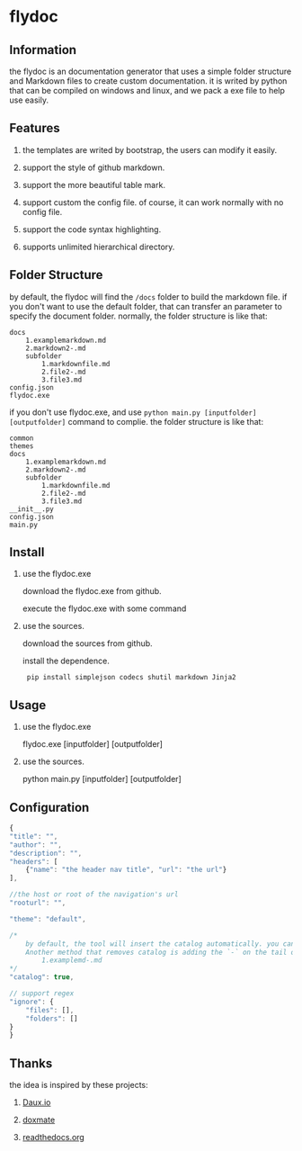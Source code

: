 # flydoc

## Information

the flydoc is an documentation generator that uses a simple folder structure and Markdown files to create custom documentation. it is writed by python that can be compiled on windows and linux, and we pack a exe file to help use easily.

## Features

1. the templates are writed by bootstrap, the users can modify it easily.

2. support the style of github markdown.

3. support the more beautiful table mark.

4. support custom the config file. of course, it can work normally with no config file.

5. support the code syntax highlighting.

6. supports unlimited hierarchical directory.

## Folder Structure

by default, the flydoc will find the `/docs` folder to build the markdown file. if you don't want to use the default folder, that can transfer an parameter to specify the document folder. normally, the folder structure is like that:

    docs
        1.examplemarkdown.md
        2.markdown2-.md
        subfolder
            1.markdownfile.md
            2.file2-.md
            3.file3.md
    config.json
    flydoc.exe


if you don't use flydoc.exe, and use `python main.py [inputfolder] [outputfolder]` command to complie. the folder structure is like that:

    common
    themes
    docs
        1.examplemarkdown.md
        2.markdown2-.md
        subfolder
            1.markdownfile.md
            2.file2-.md
            3.file3.md
    __init__.py
    config.json
    main.py

## Install

1. use the flydoc.exe

    download the flydoc.exe from  github.

    execute the flydoc.exe with some command

2. use the sources.

    download the sources from  github.

    install the dependence.

        pip install simplejson codecs shutil markdown Jinja2

## Usage

1. use the flydoc.exe

    flydoc.exe [inputfolder] [outputfolder]

2. use the sources.

    python main.py [inputfolder] [outputfolder]

## Configuration

```javascript
{
"title": "",
"author": "",
"description": "",
"headers": [
    {"name": "the header nav title", "url": "the url"}
],

//the host or root of the navigation's url
"rooturl": "",

"theme": "default",

/*
    by default, the tool will insert the catalog automatically. you can change the method.
    Another method that removes catalog is adding the `-` on the tail of the filename. for example:
        1.examplemd-.md
*/
"catalog": true,

// support regex
"ignore": {
    "files": [],
    "folders": []
}
}
```

## Thanks

the idea is inspired by these projects:

1. [Daux.io](https://github.com/justinwalsh/daux.io)

2. [doxmate](https://github.com/JacksonTian/doxmate)

3. [readthedocs.org](https://github.com/rtfd/readthedocs.org)




